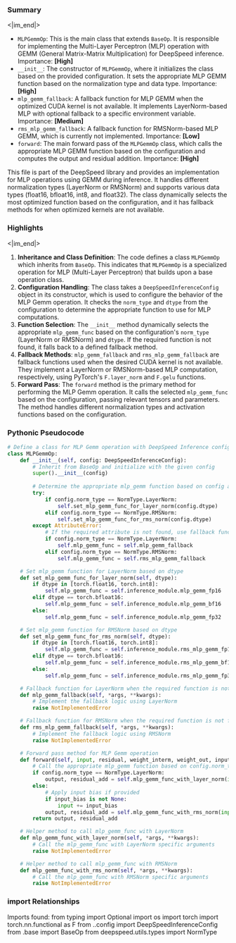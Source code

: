 

### Summary

<|im_end|>

* `MLPGemmOp`: This is the main class that extends `BaseOp`. It is responsible for implementing the Multi-Layer Perceptron (MLP) operation with GEMM (General Matrix-Matrix Multiplication) for DeepSpeed inference. Importance: **[High]**
* `__init__`: The constructor of `MLPGemmOp`, where it initializes the class based on the provided configuration. It sets the appropriate MLP GEMM function based on the normalization type and data type. Importance: **[High]**
* `mlp_gemm_fallback`: A fallback function for MLP GEMM when the optimized CUDA kernel is not available. It implements LayerNorm-based MLP with optional fallback to a specific environment variable. Importance: **[Medium]**
* `rms_mlp_gemm_fallback`: A fallback function for RMSNorm-based MLP GEMM, which is currently not implemented. Importance: **[Low]**
* `forward`: The main forward pass of the `MLPGemmOp` class, which calls the appropriate MLP GEMM function based on the configuration and computes the output and residual addition. Importance: **[High]** 

This file is part of the DeepSpeed library and provides an implementation for MLP operations using GEMM during inference. It handles different normalization types (LayerNorm or RMSNorm) and supports various data types (float16, bfloat16, int8, and float32). The class dynamically selects the most optimized function based on the configuration, and it has fallback methods for when optimized kernels are not available.

### Highlights

<|im_end|>

1. **Inheritance and Class Definition**: The code defines a class `MLPGemmOp` which inherits from `BaseOp`. This indicates that `MLPGemmOp` is a specialized operation for MLP (Multi-Layer Perceptron) that builds upon a base operation class.
2. **Configuration Handling**: The class takes a `DeepSpeedInferenceConfig` object in its constructor, which is used to configure the behavior of the MLP Gemm operation. It checks the `norm_type` and `dtype` from the configuration to determine the appropriate function to use for MLP computations.
3. **Function Selection**: The `__init__` method dynamically selects the appropriate `mlp_gemm_func` based on the configuration's `norm_type` (LayerNorm or RMSNorm) and `dtype`. If the required function is not found, it falls back to a defined fallback method.
4. **Fallback Methods**: `mlp_gemm_fallback` and `rms_mlp_gemm_fallback` are fallback functions used when the desired CUDA kernel is not available. They implement a LayerNorm or RMSNorm-based MLP computation, respectively, using PyTorch's `F.layer_norm` and `F.gelu` functions.
5. **Forward Pass**: The `forward` method is the primary method for performing the MLP Gemm operation. It calls the selected `mlp_gemm_func` based on the configuration, passing relevant tensors and parameters. The method handles different normalization types and activation functions based on the configuration.

### Pythonic Pseudocode

```python
# Define a class for MLP Gemm operation with DeepSpeed Inference configuration
class MLPGemmOp:
    def __init__(self, config: DeepSpeedInferenceConfig):
        # Inherit from BaseOp and initialize with the given config
        super().__init__(config)
        
        # Determine the appropriate mlp_gemm function based on config and available attributes
        try:
            if config.norm_type == NormType.LayerNorm:
                self.set_mlp_gemm_func_for_layer_norm(config.dtype)
            elif config.norm_type == NormType.RMSNorm:
                self.set_mlp_gemm_func_for_rms_norm(config.dtype)
        except AttributeError:
            # If the required attribute is not found, use fallback functions
            if config.norm_type == NormType.LayerNorm:
                self.mlp_gemm_func = self.mlp_gemm_fallback
            elif config.norm_type == NormType.RMSNorm:
                self.mlp_gemm_func = self.rms_mlp_gemm_fallback

    # Set mlp_gemm function for LayerNorm based on dtype
    def set_mlp_gemm_func_for_layer_norm(self, dtype):
        if dtype in [torch.float16, torch.int8]:
            self.mlp_gemm_func = self.inference_module.mlp_gemm_fp16
        elif dtype == torch.bfloat16:
            self.mlp_gemm_func = self.inference_module.mlp_gemm_bf16
        else:
            self.mlp_gemm_func = self.inference_module.mlp_gemm_fp32

    # Set mlp_gemm function for RMSNorm based on dtype
    def set_mlp_gemm_func_for_rms_norm(self, dtype):
        if dtype in [torch.float16, torch.int8]:
            self.mlp_gemm_func = self.inference_module.rms_mlp_gemm_fp16
        elif dtype == torch.bfloat16:
            self.mlp_gemm_func = self.inference_module.rms_mlp_gemm_bf16
        else:
            self.mlp_gemm_func = self.inference_module.rms_mlp_gemm_fp32

    # Fallback function for LayerNorm when the required function is not found
    def mlp_gemm_fallback(self, *args, **kwargs):
        # Implement the fallback logic using LayerNorm
        raise NotImplementedError

    # Fallback function for RMSNorm when the required function is not found
    def rms_mlp_gemm_fallback(self, *args, **kwargs):
        # Implement the fallback logic using RMSNorm
        raise NotImplementedError

    # Forward pass method for MLP Gemm operation
    def forward(self, input, residual, weight_interm, weight_out, input_bias=None, bias=None, gamma=None, beta=None):
        # Call the appropriate mlp_gemm function based on config.norm_type
        if config.norm_type == NormType.LayerNorm:
            output, residual_add = self.mlp_gemm_func_with_layer_norm(input, residual, *args, **kwargs)
        else:
            # Apply input bias if provided
            if input_bias is not None:
                input += input_bias
            output, residual_add = self.mlp_gemm_func_with_rms_norm(input, residual, *args, **kwargs)
        return output, residual_add

    # Helper method to call mlp_gemm_func with LayerNorm
    def mlp_gemm_func_with_layer_norm(self, *args, **kwargs):
        # Call the mlp_gemm_func with LayerNorm specific arguments
        raise NotImplementedError

    # Helper method to call mlp_gemm_func with RMSNorm
    def mlp_gemm_func_with_rms_norm(self, *args, **kwargs):
        # Call the mlp_gemm_func with RMSNorm specific arguments
        raise NotImplementedError
```


### import Relationships

Imports found:
from typing import Optional
import os
import torch
import torch.nn.functional as F
from ..config import DeepSpeedInferenceConfig
from .base import BaseOp
from deepspeed.utils.types import NormType